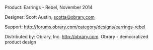 Product: Earrings - Rebel, November 2014

Designer: Scott Austin, scotta@obrary.com

Support:  http://forums.obrary.com/category/designs/earrings-rebel

Distributed by:  Obrary, Inc.  http://obrary.com.  Obrary - democratized product design
